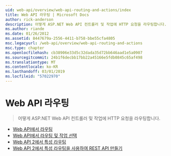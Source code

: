 ```yaml
---
uid: web-api/overview/web-api-routing-and-actions/index
title: Web API 라우팅 | Microsoft Docs
author: rick-anderson
description: 어떻게 ASP.NET Web API 컨트롤러 및 작업에 HTTP 요청을 라우팅합니다.
ms.author: riande
ms.date: 01/26/2012
ms.assetid: 8447679a-2556-4411-b758-bbe55cfa4805
msc.legacyurl: /web-api/overview/web-api-routing-and-actions
msc.type: chapter
ms.openlocfilehash: cb38906e33d5c32dada35d72bb646aad1e5a0907
ms.sourcegitcommit: 24b1f6decbb17bb22a45166e5fdb0845c65af498
ms.translationtype: MT
ms.contentlocale: ko-KR
ms.lasthandoff: 03/01/2019
ms.locfileid: "57022970"
---
```

<a name="web-api-routing"></a>Web API 라우팅
====================
> 어떻게 ASP.NET Web API 컨트롤러 및 작업에 HTTP 요청을 라우팅합니다.


- [Web API에서 라우팅](routing-in-aspnet-web-api.md)
- [Web API에서 라우팅 및 작업 선택](routing-and-action-selection.md)
- [Web API 2에서 특성 라우팅](attribute-routing-in-web-api-2.md)
- [Web API 2에서 특성 라우팅을 사용하여 REST API 만들기](create-a-rest-api-with-attribute-routing.md)
